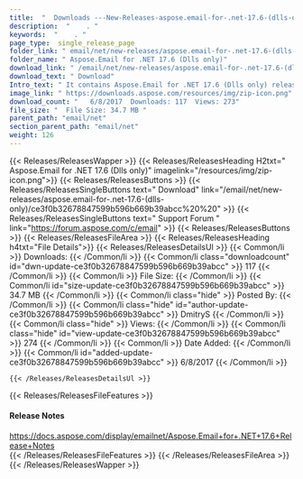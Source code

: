 ```yaml
---
title:  "  Downloads ---New-Releases-aspose.email-for-.net-17.6-(dlls-only) . " 
description:  "    . " 
keywords:  "    . " 
page_type:  single_release_page
folder_link: " email/net/new-releases/aspose.email-for-.net-17.6-(dlls-only)/"
folder_name: " Aspose.Email for .NET 17.6 (Dlls only)"
download_link: " /email/net/new-releases/aspose.email-for-.net-17.6-(dlls-only)/ce3f0b32678847599b596b669b39abcc"
download_text: " Download"
Intro_text: " It contains Aspose.Email for .NET 17.6 (Dlls only) release."
image_link: " https://downloads.aspose.com/resources/img/zip-icon.png"
download_count: "   6/8/2017  Downloads: 117  Views: 273"
file_size: "  File Size: 34.7 MB "
parent_path: "email/net"
section_parent_path: "email/net"
weight: 126 
---
```


{{< Releases/ReleasesWapper >}}
  {{< Releases/ReleasesHeading H2txt=" Aspose.Email for .NET 17.6 (Dlls only)" imagelink="/resources/img/zip-icon.png">}}
  {{< Releases/ReleasesButtons >}}
    {{< Releases/ReleasesSingleButtons text=" Download" link="/email/net/new-releases/aspose.email-for-.net-17.6-(dlls-only)/ce3f0b32678847599b596b669b39abcc%20%20" >}}
    {{< Releases/ReleasesSingleButtons text=" Support Forum " link="https://forum.aspose.com/c/email" >}}
  {{< Releases/ReleasesButtons >}}
  {{< Releases/ReleasesFileArea >}}
    {{< Releases/ReleasesHeading h4txt="File Details">}}
    {{< Releases/ReleasesDetailsUl >}}
            {{< Common/li  >}} Downloads: {{< /Common/li >}} 
      {{< Common/li class="downloadcount" id="dwn-update-ce3f0b32678847599b596b669b39abcc" >}} 117 {{< /Common/li >}} 
      {{< Common/li  >}} File Size: {{< /Common/li >}} 
      {{< Common/li id="size-update-ce3f0b32678847599b596b669b39abcc" >}} 34.7 MB {{< /Common/li >}} 
      {{< Common/li  class="hide" >}} Posted By: {{< /Common/li >}} 
      {{< Common/li class="hide" id="author-update-ce3f0b32678847599b596b669b39abcc" >}} DmitryS {{< /Common/li >}} 
      {{< Common/li class="hide"  >}} Views: {{< /Common/li >}} 
      {{< Common/li class="hide" id="view-update-ce3f0b32678847599b596b669b39abcc" >}} 274 {{< /Common/li >}} 
      {{< Common/li  >}} Date Added: {{< /Common/li >}} 
      {{< Common/li id="added-update-ce3f0b32678847599b596b669b39abcc" >}} 6/8/2017 {{< /Common/li >}} 

    {{< /Releases/ReleasesDetailsUl >}}

  {{< Releases/ReleasesFileFeatures >}}
      <h4>Release Notes</h4><div><a href="https://docs.aspose.com/display/emailnet/Aspose.Email+for+.NET+17.6+Release+Notes">https://docs.aspose.com/display/emailnet/Aspose.Email+for+.NET+17.6+Release+Notes</a></div>
  {{< /Releases/ReleasesFileFeatures >}}
 {{< /Releases/ReleasesFileArea >}}
{{< /Releases/ReleasesWapper >}}


